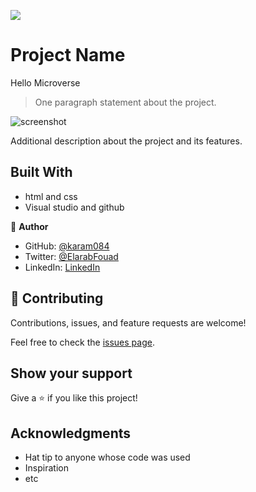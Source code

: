 ![](https://github.com/karam084/Hello_Microverse)

# Project Name

Hello Microverse

> One paragraph statement about the project.

![screenshot](https://user-images.githubusercontent.com/77942746/148119885-38a70b00-672f-48d4-aec7-44136a1e9a6b.png)

Additional description about the project and its features.

## Built With

- html and css
- Visual studio and github

👤 **Author**

- GitHub: [@karam084](https://github.com/karam084)
- Twitter: [@ElarabFouad](https://twitter.com/ElarabFouad)
- LinkedIn: [LinkedIn](https://www.linkedin.com/in/karam-fouad-179830214/)

## 🤝 Contributing

Contributions, issues, and feature requests are welcome!

Feel free to check the [issues page](../../issues/).

## Show your support

Give a ⭐️ if you like this project!

## Acknowledgments

- Hat tip to anyone whose code was used
- Inspiration
- etc
